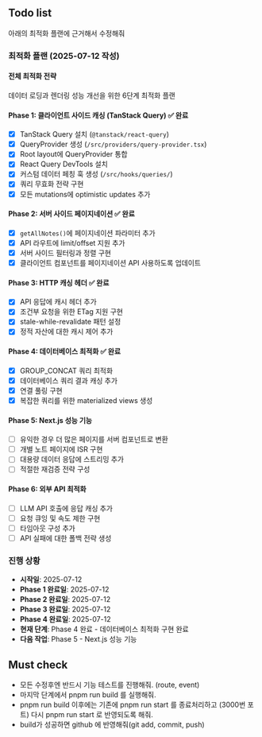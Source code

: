 ## Todo list

아래의 최적화 플랜에 근거해서 수정해줘

### 최적화 플랜 (2025-07-12 작성)

#### 전체 최적화 전략
데이터 로딩과 렌더링 성능 개선을 위한 6단계 최적화 플랜

#### Phase 1: 클라이언트 사이드 캐싱 (TanStack Query) ✅ 완료
- [x] TanStack Query 설치 (`@tanstack/react-query`)
- [x] QueryProvider 생성 (`/src/providers/query-provider.tsx`)
- [x] Root layout에 QueryProvider 통합
- [x] React Query DevTools 설치
- [x] 커스텀 데이터 페칭 훅 생성 (`/src/hooks/queries/`)
- [x] 쿼리 무효화 전략 구현
- [x] 모든 mutations에 optimistic updates 추가

#### Phase 2: 서버 사이드 페이지네이션 ✅ 완료
- [x] `getAllNotes()`에 페이지네이션 파라미터 추가
- [x] API 라우트에 limit/offset 지원 추가
- [x] 서버 사이드 필터링과 정렬 구현
- [x] 클라이언트 컴포넌트를 페이지네이션 API 사용하도록 업데이트

#### Phase 3: HTTP 캐싱 헤더 ✅ 완료
- [x] API 응답에 캐시 헤더 추가
- [x] 조건부 요청을 위한 ETag 지원 구현
- [x] stale-while-revalidate 패턴 설정
- [x] 정적 자산에 대한 캐시 제어 추가

#### Phase 4: 데이터베이스 최적화 ✅ 완료
- [x] GROUP_CONCAT 쿼리 최적화
- [x] 데이터베이스 쿼리 결과 캐싱 추가
- [x] 연결 풀링 구현
- [x] 복잡한 쿼리를 위한 materialized views 생성

#### Phase 5: Next.js 성능 기능
- [ ] 유익한 경우 더 많은 페이지를 서버 컴포넌트로 변환
- [ ] 개별 노트 페이지에 ISR 구현
- [ ] 대용량 데이터 응답에 스트리밍 추가
- [ ] 적절한 재검증 전략 구성

#### Phase 6: 외부 API 최적화
- [ ] LLM API 호출에 응답 캐싱 추가
- [ ] 요청 큐잉 및 속도 제한 구현
- [ ] 타임아웃 구성 추가
- [ ] API 실패에 대한 폴백 전략 생성

### 진행 상황
- **시작일**: 2025-07-12
- **Phase 1 완료일**: 2025-07-12
- **Phase 2 완료일**: 2025-07-12
- **Phase 3 완료일**: 2025-07-12
- **Phase 4 완료일**: 2025-07-12
- **현재 단계**: Phase 4 완료 - 데이터베이스 최적화 구현 완료
- **다음 작업**: Phase 5 - Next.js 성능 기능

## Must check
- 모든 수정후엔 반드시 기능 테스트를 진행해줘. (route, event)
- 마지막 단계에서 pnpm run build 를 실행해줘.
- pnpm run build 이후에는 기존에 pnpm run start 를 종료처리하고 (3000번 포트) 다시 pnpm run start 로 반영되도록 해줘.
- build가 성공하면 github 에 반영해줘(git add, commit, push)
